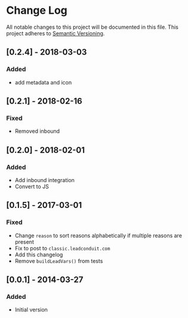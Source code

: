 # Change Log
All notable changes to this project will be documented in this file.
This project adheres to [Semantic Versioning](http://semver.org/).

## [0.2.4] - 2018-03-03
### Added
- add metadata and icon

## [0.2.1] - 2018-02-16
### Fixed
- Removed inbound

## [0.2.0] - 2018-02-01
### Added
- Add inbound integration
- Convert to JS

## [0.1.5] - 2017-03-01
### Fixed
- Change `reason` to sort reasons alphabetically if multiple reasons are present
- Fix to post to `classic.leadconduit.com`
- Add this changelog
- Remove `buildLeadVars()` from tests

## [0.0.1] - 2014-03-27
### Added
- Initial version
